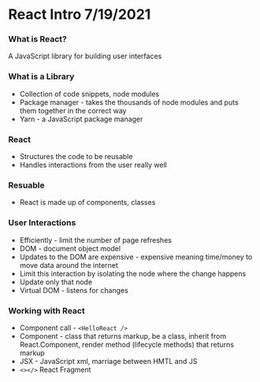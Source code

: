 # React Intro 7/19/2021

### What is React?
A JavaScript library for building user interfaces

### What is a Library
- Collection of code snippets, node modules
- Package manager - takes the thousands of node modules and puts them together in the correct way
- Yarn - a JavaScript package manager

### React
- Structures the code to be reusable
- Handles interactions from the user really well

### Resuable
- React is made up of components, classes

### User Interactions
- Efficiently - limit the number of page refreshes
- DOM - document object model
- Updates to the DOM are expensive - expensive meaning time/money to move data around the internet
- Limit this interaction by isolating the node where the change happens
- Update only that node
- Virtual DOM - listens for changes


### Working with React
- Component call - `<HelloReact />`
- Component - class that returns markup, be a class, inherit from React.Component, render method (lifecycle methods) that returns markup
- JSX - JavaScript xml, marriage between HMTL and JS
- `<></>` React Fragment
